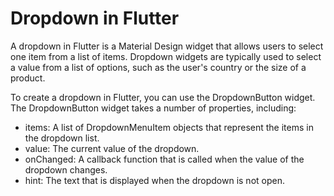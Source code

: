 # Dropdown in Flutter

A dropdown in Flutter is a Material Design widget that allows users to select one item from a list of items. Dropdown widgets are typically used to select a value from a list of options, such as the user's country or the size of a product.

To create a dropdown in Flutter, you can use the DropdownButton widget. The DropdownButton widget takes a number of properties, including:

- items: A list of DropdownMenuItem objects that represent the items in the dropdown list.
- value: The current value of the dropdown.
- onChanged: A callback function that is called when the value of the dropdown changes.
- hint: The text that is displayed when the dropdown is not open.
 
